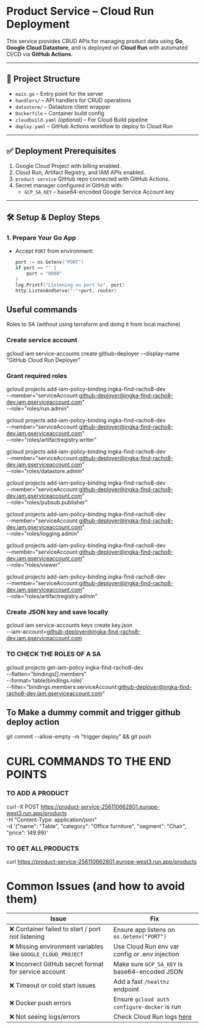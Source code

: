 # Product Service – Cloud Run Deployment

This service provides CRUD APIs for managing product data using **Go**, **Google Cloud Datastore**, and is deployed on **Cloud Run** with automated CI/CD via **GitHub Actions**.

---

## 🚀 Project Structure

- `main.go` – Entry point for the server
- `handlers/` – API handlers for CRUD operations
- `datastore/` – Datastore client wrapper
- `Dockerfile` – Container build config
- `cloudbuild.yaml` *(optional)* – For Cloud Build pipeline
- `deploy.yaml` – GitHub Actions workflow to deploy to Cloud Run

---

## ✅ Deployment Prerequisites

1. Google Cloud Project with billing enabled.
2. Cloud Run, Artifact Registry, and IAM APIs enabled.
3. `product-service` GitHub repo connected with GitHub Actions.
4. Secret manager configured in GitHub with:
    - `GCP_SA_KEY` – base64-encoded Google Service Account key

---

## 🛠️ Setup & Deploy Steps

### 1. Prepare Your Go App

- Accept `PORT` from environment:

  ```go
  port := os.Getenv("PORT")
  if port == "" {
      port = "8080"
  }
  log.Printf("Listening on port %s", port)
  http.ListenAndServe(":"+port, router)


## Useful commands


Roles to SA (without using terraform and doing it from local machine)

### Create service account
gcloud iam service-accounts create github-deployer --display-name "GitHub Cloud Run Deployer"

### Grant required roles
gcloud projects add-iam-policy-binding ingka-find-racho8-dev \
--member="serviceAccount:github-deployer@ingka-find-racho8-dev.iam.gserviceaccount.com" \
--role="roles/run.admin"

gcloud projects add-iam-policy-binding ingka-find-racho8-dev \
--member="serviceAccount:github-deployer@ingka-find-racho8-dev.iam.gserviceaccount.com" \
--role="roles/artifactregistry.writer"

gcloud projects add-iam-policy-binding ingka-find-racho8-dev \
--member="serviceAccount:github-deployer@ingka-find-racho8-dev.iam.gserviceaccount.com" \
--role="roles/datastore.admin"

gcloud projects add-iam-policy-binding ingka-find-racho8-dev \
--member="serviceAccount:github-deployer@ingka-find-racho8-dev.iam.gserviceaccount.com" \
--role="roles/pubsub.publisher"

gcloud projects add-iam-policy-binding ingka-find-racho8-dev \
--member="serviceAccount:github-deployer@ingka-find-racho8-dev.iam.gserviceaccount.com" \
--role="roles/logging.admin"

gcloud projects add-iam-policy-binding ingka-find-racho8-dev \
--member="serviceAccount:github-deployer@ingka-find-racho8-dev.iam.gserviceaccount.com" \
--role="roles/viewer"

gcloud projects add-iam-policy-binding ingka-find-racho8-dev \
--member="serviceAccount:github-deployer@ingka-find-racho8-dev.iam.gserviceaccount.com" \
--role="roles/artifactregistry.admin"

### Create JSON key and save locally
gcloud iam service-accounts keys create key.json \
--iam-account=github-deployer@ingka-find-racho8-dev.iam.gserviceaccount.com

### TO CHECK THE ROLES OF A SA
gcloud projects get-iam-policy ingka-find-racho8-dev \
--flatten="bindings[].members" \
--format='table(bindings.role)' \
--filter="bindings.members:serviceAccount:github-deployer@ingka-find-racho8-dev.iam.gserviceaccount.com"


## To Make a dummy commit and trigger github deploy action
git commit --allow-empty -m "trigger deploy" && git push


# CURL COMMANDS TO THE END POINTS

### TO ADD A PRODUCT
curl -X POST https://product-service-256110662801.europe-west3.run.app/products \
-H "Content-Type: application/json" \
-d '{"name": "Table", "category": "Office furniture", "segment": "Chair", "price": 149.99}'

### TO GET ALL PRODUCTS
curl https://product-service-256110662801.europe-west3.run.app/products


# Common Issues (and how to avoid them)

| Issue | Fix |
|-------|-----|
| ❌ Container failed to start / port not listening | Ensure app listens on `os.Getenv("PORT")` |
| ❌ Missing environment variables like `GOOGLE_CLOUD_PROJECT` | Use Cloud Run env var config or .env injection |
| ❌ Incorrect GitHub secret format for service account | Make sure `GCP_SA_KEY` is base64-encoded JSON |
| ❌ Timeout or cold start issues | Add a fast `/healthz` endpoint |
| ❌ Docker push errors | Ensure `gcloud auth configure-docker` is run |
| ❌ Not seeing logs/errors | Check Cloud Run logs [here](https://console.cloud.google.com/logs/viewer) |